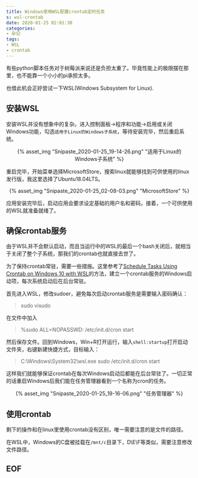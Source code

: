 ```yaml
---
title: Windows使用WSL配置crontab定时任务
s: wsl-crontab
date: 2020-01-25 02:01:30
categories:
- 杂记
tags:
- WSL
- crontab
---
```


有些python脚本任务对于树莓派来说还是负担太重了。毕竟性能上的极限摆在那里，也不能靠一个小小的pi承担太多。

也借此机会正好尝试一下WSL(Windows Subsystem for Linux).

## 安装WSL

安装WSL并没有想象中的复杂。进入控制面板->程序和功能->启用或关闭Windows功能，勾选`适用于Linux的Windows子系统`，等待安装完毕，然后重启系统。
<!-- more -->
<center>{% asset_img "Snipaste_2020-01-25_19-14-26.png" "适用于Linux的Windows子系统" %}</center>

重启完毕，开始菜单选择MicrosoftStore，搜索linux就能够找到可供使用的linux发行版，我这里选择了Ubuntu18.04LTS。

<center>{% asset_img "Snipaste_2020-01-25_02-08-03.png" "MicrosoftStore" %}</center>

应用安装完毕后，启动应用会要求设定基础的用户名和密码，接着，一个可供使用的WSL就准备就绪了。

## 确保crontab服务

由于WSL并不会默认启动，而且当运行中的WSL的最后一个bash关闭后，就相当于关闭了整个子系统，那我们的crontab也就直接去世了。

为了保持crontab常驻，需要一些措施。这里参考了[Schedule Tasks Using Crontab on Windows 10 with WSL](https://blog.snowme34.com/post/schedule-tasks-using-crontab-on-windows-10-with-wsl/index.html)的方法，建立一个crontab服务的Windows启动项，每次系统启动后在后台常驻。

首先进入WSL，修改sudoer，避免每次启动crontab服务是需要输入密码确认：

> sudo visudo

在文件中加入

> %sudo ALL=NOPASSWD: /etc/init.d/cron start

然后保存文件。回到Windows，Win+R打开运行，输入`shell:startup`打开启动文件夹，右键新建快捷方式，目标输入：

> C:\Windows\System32\wsl.exe sudo /etc/init.d/cron start

这样我们就能够保证crontab在每次Windows启动后都能在后台常驻了。一切正常的话重启Windows后我们能在任务管理器看到一个名称为cron的任务。

<center>{% asset_img "Snipaste_2020-01-25_19-16-06.png" "任务管理器" %}</center>

## 使用crontab

剩下的操作和在linux里使用crontab没有区别，唯一需要注意的是文件的路径。

在WSL中，Windows的C盘被挂载在`/mnt/c`目录下，D\E\F等类似，需要注意修改文件路径。

## EOF
